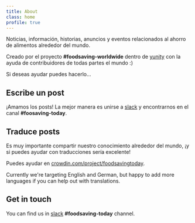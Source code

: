 ```yaml
---
title: About
class: home
profile: true
---
```

Noticias, información, historias, anuncios y eventos relacionados al ahorro de alimentos alrededor del mundo.

Creado por el proyecto **#foodsaving-worldwide** dentro de [yunity](https://yunity.org) con la ayuda de contribuidores de todas partes el mundo :)

Si deseas ayudar puedes hacerlo...

## Escribe un post

¡Amamos los posts! La mejor manera es unirse a [slack](http://slackin.yunity.org/) y encontrarnos en el canal **#foosaving-today**.

## Traduce posts

Es muy importante compartir nuestro conocimiento alrededor del mundo, ¡y si puedes ayudar con traducciones sería excelente!

Puedes ayudar en [crowdin.com/project/foodsavingtoday](https://crowdin.com/project/foodsavingtoday).

Currently we're targeting English and German, but happy to add more languages if you can help out with translations.

## Get in touch

You can find us in [slack](http://slackin.yunity.org/) **#foodsaving-today** channel.